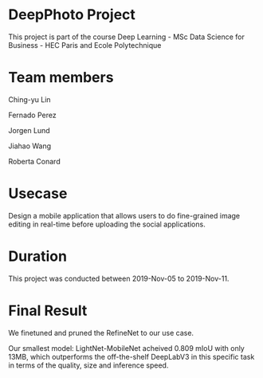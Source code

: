 # DeepPhoto Project

This project is part of the course Deep Learning - MSc Data Science for Business - HEC Paris and Ecole Polytechnique

# Team members

Ching-yu Lin

Fernado Perez

Jorgen Lund

Jiahao Wang

Roberta Conard 

# Usecase

Design a mobile application that allows users to do fine-grained image editing in real-time before uploading the social applications.

# Duration

This project was conducted between 2019-Nov-05 to 2019-Nov-11.

# Final Result

We finetuned and pruned the RefineNet to our use case.

Our smallest model: LightNet-MobileNet acheived 0.809 mIoU with only 13MB, which outperforms the off-the-shelf DeepLabV3 in this specific task in terms of the quality, size and inference speed.

